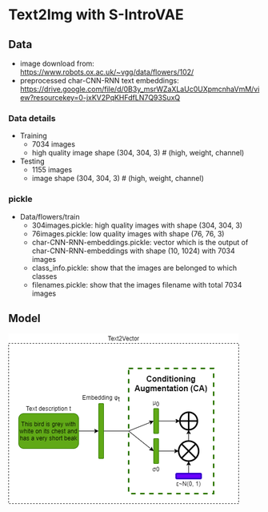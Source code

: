 # Text2Img with S-IntroVAE

## Data
- image download from: https://www.robots.ox.ac.uk/~vgg/data/flowers/102/
- preprocessed char-CNN-RNN text embeddings: https://drive.google.com/file/d/0B3y_msrWZaXLaUc0UXpmcnhaVmM/view?resourcekey=0-jxKV2PqKHFdfLN7Q93SuxQ

### Data details
- Training
  - 7034 images
  - high quality image shape (304, 304, 3) # (high, weight, channel)
- Testing
  - 1155 images
  - image shape (304, 304, 3) # (high, weight, channel)

### pickle
- Data/flowers/train
  - 304images.pickle: high quality images with shape (304, 304, 3)
  - 76images.pickle: low quality images with shape (76, 76, 3)
  - char-CNN-RNN-embeddings.pickle: vector which is the output of char-CNN-RNN-embeddings with shape (10, 1024) with 7034 images
  - class_info.pickle: show that the images are belonged to which classes
  - filenames.pickle: show that the images filename with total 7034 images

## Model
![Alt text](https://github.com/James24029775/DLP_Project_S-IntroVAE/blob/master/models/Network.png)
